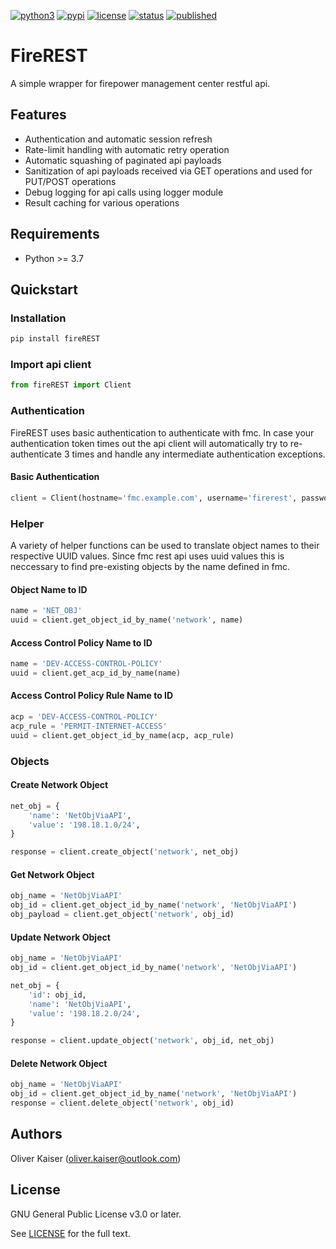 [![python3](https://img.shields.io/badge/python-3.7+-blue.svg)](https://github.com/kaisero/fireREST/) [![pypi](https://img.shields.io/pypi/v/fireREST)](https://pypi.org/project/fireREST/) [![license](https://img.shields.io/badge/license-GPL%20v3.0-brightgreen.svg)](https://github.com/kaisero/fireREST/blob/master/LICENSE) [![status](https://img.shields.io/badge/status-alpha-blue.svg)](https://github.com/kaisero/fireREST/) [![published](https://static.production.devnetcloud.com/codeexchange/assets/images/devnet-published.svg)](https://developer.cisco.com/codeexchange/github/repo/kaisero/fireREST)


# FireREST

A simple wrapper for firepower management center restful api.

## Features

* Authentication and automatic session refresh
* Rate-limit handling with automatic retry operation
* Automatic squashing of paginated api payloads
* Sanitization of api payloads received via GET operations and used for PUT/POST operations
* Debug logging for api calls using logger module
* Result caching for various operations

## Requirements

* Python >= 3.7

## Quickstart

### Installation

```bash
pip install fireREST
```

### Import api client

```python
from fireREST import Client
```

### Authentication

FireREST uses basic authentication to authenticate with fmc. In case your authentication token times out the api client
will automatically try to re-authenticate 3 times and handle any intermediate authentication exceptions.

#### Basic Authentication

```python
client = Client(hostname='fmc.example.com', username='firerest', password='Cisco123')
```

### Helper

A variety of helper functions can be used to translate object names to their respective UUID values. Since fmc rest api uses uuid values this is neccessary
to find pre-existing objects by the name defined in fmc.

#### Object Name to ID

```python
name = 'NET_OBJ'
uuid = client.get_object_id_by_name('network', name)
```

#### Access Control Policy Name to ID

```python
name = 'DEV-ACCESS-CONTROL-POLICY'
uuid = client.get_acp_id_by_name(name)
```

#### Access Control Policy Rule Name to ID

```python
acp = 'DEV-ACCESS-CONTROL-POLICY'
acp_rule = 'PERMIT-INTERNET-ACCESS'
uuid = client.get_object_id_by_name(acp, acp_rule)
```

### Objects

#### Create Network Object

```python
net_obj = {
    'name': 'NetObjViaAPI',
    'value': '198.18.1.0/24',
}

response = client.create_object('network', net_obj)
```

#### Get Network Object

```python
obj_name = 'NetObjViaAPI'
obj_id = client.get_object_id_by_name('network', 'NetObjViaAPI')
obj_payload = client.get_object('network', obj_id)
```

#### Update Network Object

```python
obj_name = 'NetObjViaAPI'
obj_id = client.get_object_id_by_name('network', 'NetObjViaAPI')

net_obj = {
    'id': obj_id,
    'name': 'NetObjViaAPI',
    'value': '198.18.2.0/24',
}

response = client.update_object('network', obj_id, net_obj)
```

#### Delete Network Object

```python
obj_name = 'NetObjViaAPI'
obj_id = client.get_object_id_by_name('network', 'NetObjViaAPI')
response = client.delete_object('network', obj_id)
```


## Authors

Oliver Kaiser (oliver.kaiser@outlook.com)

## License

GNU General Public License v3.0 or later.

See [LICENSE](LICENSE) for the full text.